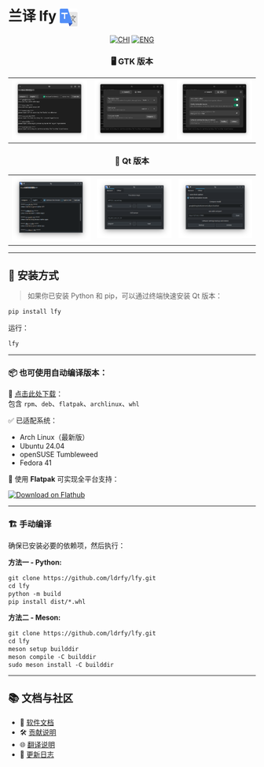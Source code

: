 # 兰译 lfy <img src="data/resources/icons/hicolor/scalable/apps/cool.ldr.lfy.svg" width="36" height="36" alt="兰译" style="vertical-align: middle;" />

<div align="center">

[![CHI](https://img.shields.io/badge/CHI-中文-red?style=for-the-badge)](README_ZH.md) [![ENG](https://img.shields.io/badge/ENG-English-blue?style=for-the-badge)](README.md)

</div>

<div align="center">

### 🖥️ GTK 版本
<table>
  <tr>
    <td><img src="https://raw.githubusercontent.com/ldrfy/docs/main/images/gtk/main.png" alt="首页" width="100%"></td>
    <td><img src="https://raw.githubusercontent.com/ldrfy/docs/main/images/gtk/preference.png" alt="设置" width="100%"></td>
    <td><img src="https://raw.githubusercontent.com/ldrfy/docs/main/images/gtk/preference1.png" alt="设置1" width="100%"></td>
  </tr>
</table>

### 🧩 Qt 版本
<table>
  <tr>
    <td><img src="https://raw.githubusercontent.com/ldrfy/docs/main/images/qt/main.png" alt="首页" width="100%"></td>
    <td><img src="https://raw.githubusercontent.com/ldrfy/docs/main/images/qt/preference.png" alt="设置" width="100%"></td>
    <td><img src="https://raw.githubusercontent.com/ldrfy/docs/main/images/qt/preference1.png" alt="设置1" width="100%"></td>
  </tr>
</table>

</div>

---

## 🚀 安装方式

> 如果你已安装 Python 和 pip，可以通过终端快速安装 Qt 版本：

```bash
pip install lfy
```

运行：
```bash
lfy
```

---

### 📦 也可使用自动编译版本：

🔗 [点击此处下载](https://github.com/ldrfy/lfy/releases/tag/auto)：  
包含 `rpm`、`deb`、`flatpak`、`archlinux`、`whl`

✅ 已适配系统：
- Arch Linux（最新版）
- Ubuntu 24.04
- openSUSE Tumbleweed
- Fedora 41

🔁 使用 **Flatpak** 可实现全平台支持：

[![Download on Flathub](https://flathub.org/assets/badges/flathub-badge-en.png)](https://flathub.org/apps/details/cool.ldr.lfy)

---

### 🏗️ 手动编译

确保已安装必要的依赖项，然后执行：

**方法一 - Python:**
```
git clone https://github.com/ldrfy/lfy.git
cd lfy
python -m build
pip install dist/*.whl
```

**方法二 - Meson:**
```
git clone https://github.com/ldrfy/lfy.git
cd lfy
meson setup builddir
meson compile -C builddir
sudo meson install -C builddir
```

---

## 📚 文档与社区

- 📘 [软件文档](https://github.com/ldrfy/docs)
- 🛠️ [贡献说明](https://github.com/ldrfy/docs/blob/main/CONTRIBUTE.md)
- 🌐 [翻译说明](https://github.com/ldrfy/docs/blob/main/TRANSLATE.md)
- 📝 [更新日志](https://github.com/ldrfy/docs/blob/main/CHANGELOG.md)
